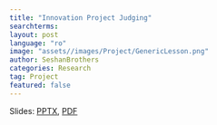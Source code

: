 ```yaml
---
title: "Innovation Project Judging"
searchterms:
layout: post
language: "ro"
image: "assets//images/Project/GenericLesson.png"
author: SeshanBrothers
categories: Research
tag: Project
featured: false
---
```


Slides:
 <a href="/translations/ro/Project/IPJudging (rom).pptx">PPTX</a>,
 <a href="/translations/ro/Project/IPJudging (rom).pdf">PDF</a>
